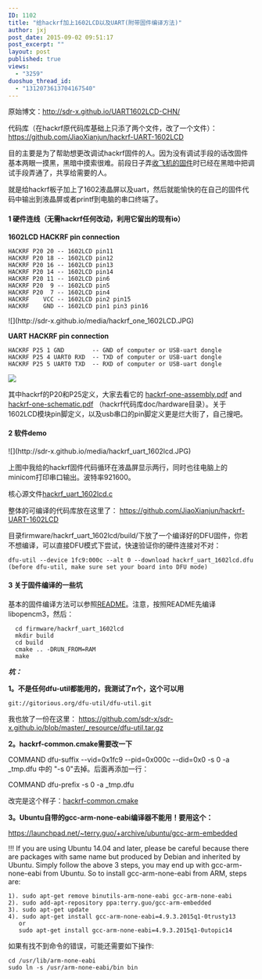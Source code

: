 ```yaml
---
ID: 1102
title: "给hackrf加上1602LCD以及UART(附带固件编译方法)"
author: jxj
post_date: 2015-09-02 09:51:17
post_excerpt: ""
layout: post
published: true
views:
  - "3259"
duoshuo_thread_id:
  - "1312073613704167540"
---
```

原始博文：<a href="http://sdr-x.github.io/UART1602LCD-CHN/">http://sdr-x.github.io/UART1602LCD-CHN/</a>

代码库（在hackrf原代码库基础上只添了两个文件，改了一个文件）： <a href="https://github.com/JiaoXianjun/hackrf-UART-1602LCD">https://github.com/JiaoXianjun/hackrf-UART-1602LCD</a>

目的主要是为了帮助想更改调试hackrf固件的人。因为没有调试手段的话改固件基本两眼一摸黑，黑暗中摸索很难。前段日子弄<a href="http://sdr-x.github.io/%E4%BD%BF%E7%94%A8%E5%8D%95HACKRF%E6%9D%BF%E6%8E%A5%E6%94%B6ADS-B%E4%BF%A1%E6%81%AF%E5%B9%B6%E9%80%9A%E8%BF%87BTLE%E5%8F%91%E8%87%B3%E6%89%8B%E6%9C%BA/">收飞机的固件</a>时已经在黑暗中把调试手段弄通了，共享给需要的人。

就是给hackrf板子加上了1602液晶屏以及uart，然后就能愉快的在自己的固件代码中输出到液晶屏或者printf到电脑的串口终端了。
<h4>1 硬件连线（无需hackrf任何改动，利用它留出的现有io）</h4>
<strong>1602LCD HACKRF pin connection</strong>
<pre><code>HACKRF P20 20 -- 1602LCD pin11
HACKRF P20 18 -- 1602LCD pin12
HACKRF P20 16 -- 1602LCD pin13
HACKRF P20 14 -- 1602LCD pin14
HACKRF P20 11 -- 1602LCD pin6
HACKRF P20  9 -- 1602LCD pin5
HACKRF P20  7 -- 1602LCD pin4
HACKRF    VCC -- 1602LCD pin2 pin15
HACKRF    GND -- 1602LCD pin1 pin3 pin16
</code></pre>
![](http://sdr-x.github.io/media/hackrf_one_1602LCD.JPG)

<strong>UART HACKRF pin connection</strong>
<pre><code>HACKRF P25 1 GND        -- GND of computer or USB-uart dongle
HACKRF P25 4 UART0 RXD  -- TXD of computer or USB-uart dongle
HACKRF P25 5 UART0 TXD  -- RXD of computer or USB-uart dongle
</code></pre>
![](http://sdr-x.github.io/media/hackrf_one_UART.JPG)

其中hackrf的P20和P25定义，大家去看它的 <a href="https://github.com/sdr-x/sdr-x.github.io/blob/master/_resource/hackrf-one-assembly.pdf">hackrf-one-assembly.pdf</a> and <a href="https://github.com/sdr-x/sdr-x.github.io/blob/master/_resource/hackrf-one-schematic.pdf">hackrf-one-schematic.pdf</a> （hackrf代码库doc/hardware目录）。关于1602LCD模块pin脚定义，以及usb串口的pin脚定义更是烂大街了，自己搜吧。
<h4>2 软件demo</h4>
![](http://sdr-x.github.io/media/hackrf_uart_1602lcd.JPG)

上图中我给的hackrf固件代码循环在液晶屏显示两行，同时也往电脑上的minicom打印串口输出。波特率921600。

核心源文件<a href="https://github.com/sdr-x/sdr-x.github.io/blob/master/_resource/hackrf_uart_1602lcd.c">hackrf_uart_1602lcd.c</a>

整体的可编译的代码库放在这里了： <a href="https://github.com/JiaoXianjun/hackrf-UART-1602LCD">https://github.com/JiaoXianjun/hackrf-UART-1602LCD</a>

目录firmware/hackrf_uart_1602lcd/build/下放了一个编译好的DFU固件，你若不想编译，可以直接DFU模式下尝试，快速验证你的硬件连接对不对：
<pre><code>dfu-util --device 1fc9:000c --alt 0 --download hackrf_uart_1602lcd.dfu
(before dfu-util, make sure set your board into DFU mode)
</code></pre>
<h4>3 关于固件编译的一些坑</h4>
基本的固件编译方法可以参照<a href="https://github.com/mossmann/hackrf/blob/master/firmware/README">README</a>。注意，按照README先编译libopencm3，然后：
<pre><code>  cd firmware/hackrf_uart_1602lcd
  mkdir build
  cd build
  cmake .. -DRUN_FROM=RAM
  make
</code></pre>
<strong><em>坑：</em></strong>

<strong>1。不是任何dfu-util都能用的，我测试了n个，这个可以用</strong>
<pre><code>git://gitorious.org/dfu-util/dfu-util.git  
</code></pre>
我也放了一份在这里： <a href="https://github.com/sdr-x/sdr-x.github.io/blob/master/_resource/dfu-util.tar.gz">https://github.com/sdr-x/sdr-x.github.io/blob/master/_resource/dfu-util.tar.gz</a>

<strong>2。hackrf-common.cmake需要改一下</strong>

COMMAND dfu-suffix --vid=0x1fc9 --pid=0x000c --did=0x0 -s 0 -a _tmp.dfu 中的 "-s 0"去掉。后面再添加一行：

COMMAND dfu-prefix -s 0 -a _tmp.dfu

改完是这个样子：<a href="https://github.com/JiaoXianjun/hackrf-UART-1602LCD/blob/master/firmware/hackrf-common.cmake">hackrf-common.cmake</a>

<strong>3。Ubuntu自带的gcc-arm-none-eabi编译器不能用！要用这个：</strong>

<a href="https://launchpad.net/%7Eterry.guo/+archive/ubuntu/gcc-arm-embedded">https://launchpad.net/~terry.guo/+archive/ubuntu/gcc-arm-embedded</a>

!!! If you are using Ubuntu 14.04 and later, please be careful because there are packages with same name but produced by Debian and inherited by Ubuntu. Simply follow the above 3 steps, you may end up with gcc-arm-none-eabi from Ubuntu. So to install gcc-arm-none-eabi from ARM, steps are:
<pre><code>1). sudo apt-get remove binutils-arm-none-eabi gcc-arm-none-eabi
2). sudo add-apt-repository ppa:terry.guo/gcc-arm-embedded
3). sudo apt-get update
4). sudo apt-get install gcc-arm-none-eabi=4.9.3.2015q1-0trusty13
   or
   sudo apt-get install gcc-arm-none-eabi=4.9.3.2015q1-0utopic14
</code></pre>
如果有找不到命令的错误，可能还需要如下操作:
<pre><code>cd /usr/lib/arm-none-eabi
sudo ln -s /usr/arm-none-eabi/bin bin
</code></pre>
